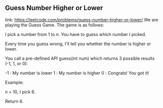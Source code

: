 ## Guess Number Higher or Lower 
link: <https://leetcode.com/problems/guess-number-higher-or-lower/>
We are playing the Guess Game. The game is as follows: 

I pick a number from 1 to n. You have to guess which number I picked.

Every time you guess wrong, I'll tell you whether the number is higher or lower.

You call a pre-defined API guess(int num) which returns 3 possible results (-1, 1, or 0):

-1 : My number is lower
 1 : My number is higher
 0 : Congrats! You got it!


Example:

n = 10, I pick 6.

Return 6.

